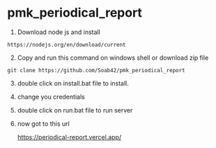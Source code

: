 # pmk_periodical_report

1. Download node js and install

```
https://nodejs.org/en/download/current
```

2. Copy and run this command on windows shell or download zip file

```
git clone https://github.com/Soab42/pmk_periodical_report

```

3. double click on install.bat file to install.

4. change you credentials

5. double click on run.bat file to run server

6. now got to this url

   https://periodical-report.vercel.app/
